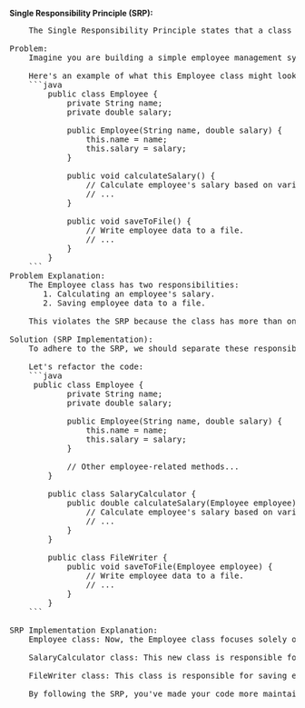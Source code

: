 **Single Responsibility Principle (SRP):**

<pre>
    The Single Responsibility Principle states that a class should have only one reason to change. In other words, a class should have a single responsibility or job.

Problem:
    Imagine you are building a simple employee management system in Java, and you create an Employee class to represent employees. In this class, you decide to include methods for calculating employee salaries and methods for writing employee data to a file.

    Here's an example of what this Employee class might look like
    ```java
        public class Employee {
            private String name;
            private double salary;

            public Employee(String name, double salary) {
                this.name = name;
                this.salary = salary;
            }

            public void calculateSalary() {
                // Calculate employee's salary based on various factors.
                // ...
            }

            public void saveToFile() {
                // Write employee data to a file.
                // ...
            }
        }
    ```
Problem Explanation:
    The Employee class has two responsibilities:
       1. Calculating an employee's salary.
       2. Saving employee data to a file.

    This violates the SRP because the class has more than one reason to change. If the salary calculation logic or the file-saving logic needs to be updated or changed, it could affect unrelated parts of the class. This can lead to code that is harder to understand, maintain, and test.

Solution (SRP Implementation):
    To adhere to the SRP, we should separate these responsibilities into distinct classes, each with a single responsibility.

    Let's refactor the code:
    ```java
     public class Employee {
            private String name;
            private double salary;

            public Employee(String name, double salary) {
                this.name = name;
                this.salary = salary;
            }

            // Other employee-related methods...
        }

        public class SalaryCalculator {
            public double calculateSalary(Employee employee) {
                // Calculate employee's salary based on various factors.
                // ...
            }
        }

        public class FileWriter {
            public void saveToFile(Employee employee) {
                // Write employee data to a file.
                // ...
            }
        }
    ```

SRP Implementation Explanation:
    Employee class: Now, the Employee class focuses solely on representing employee data, adhering to the SRP. It doesn't have methods for salary calculation or file writing.

    SalaryCalculator class: This new class is responsible for calculating an employee's salary. It takes an Employee object as input and performs the salary calculation, adhering to the SRP by having a single responsibility.

    FileWriter class: This class is responsible for saving employee data to a file. Like the SalaryCalculator, it takes an Employee object as input and handles the file-writing task, adhering to the SRP.

    By following the SRP, you've made your code more maintainable and easier to extend. Changes to one responsibility won't impact the other, and each class now has a clear and single purpose.
